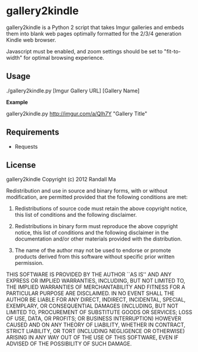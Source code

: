 gallery2kindle
==============

gallery2kindle is a Python 2 script that takes Imgur galleries and embeds them into blank web pages optimally formatted for the 2/3/4 generation Kindle web browser.

Javascript must be enabled, and zoom settings should be set to "fit-to-width" for optimal browsing experience.

Usage
-----

./gallery2kindle.py [Imgur Gallery URL] [Gallery Name]

**Example**

gallery2kindle.py http://imgur.com/a/Qlh7Y "Gallery Title"

Requirements
------------

* Requests

License
-------

gallery2kindle Copyright (c) 2012 Randall Ma

Redistribution and use in source and binary forms, with or without
modification, are permitted provided that the following conditions are met:

1. Redistributions of source code must retain the above copyright notice,
   this list of conditions and the following disclaimer.

2. Redistributions in binary form must reproduce the above copyright notice,
   this list of conditions and the following disclaimer in the documentation
   and/or other materials provided with the distribution.

3. The name of the author may not be used to endorse or promote products
   derived from this software without specific prior written permission.

THIS SOFTWARE IS PROVIDED BY THE AUTHOR ``AS IS'' AND ANY EXPRESS OR
IMPLIED WARRANTIES, INCLUDING, BUT NOT LIMITED TO, THE IMPLIED WARRANTIES
OF MERCHANTABILITY AND FITNESS FOR A PARTICULAR PURPOSE ARE DISCLAIMED.
IN NO EVENT SHALL THE AUTHOR BE LIABLE FOR ANY DIRECT, INDIRECT,
INCIDENTAL, SPECIAL, EXEMPLARY, OR CONSEQUENTIAL DAMAGES (INCLUDING, BUT
NOT LIMITED TO, PROCUREMENT OF SUBSTITUTE GOODS OR SERVICES; LOSS OF USE,
DATA, OR PROFITS; OR BUSINESS INTERRUPTION) HOWEVER CAUSED AND ON ANY
THEORY OF LIABILITY, WHETHER IN CONTRACT, STRICT LIABILITY, OR TORT
(INCLUDING NEGLIGENCE OR OTHERWISE) ARISING IN ANY WAY OUT OF THE USE OF
THIS SOFTWARE, EVEN IF ADVISED OF THE POSSIBILITY OF SUCH DAMAGE.